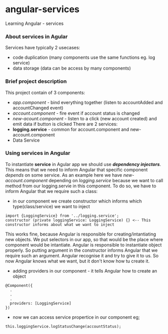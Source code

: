 # angular-services
Learning Angular - services 

### About services in Agular
Services have typically 2 usecases:
- code duplication (many components use the same functions eg. log service) 
- data storage (data can be access by many components) 

### Brief project description
This project contain of 3 components:
  - *app.component* - bind everything together (listen to accountAdded and accountChanged event)
  - *account.component* - fire event if account status is changed 
  - *new-acount.component* - listen to a click (new account created) and emit data if button is clicked 
There are 2 services:
  - **logging.service** - common for account.component and new-account.component 
  - Data Service
  
### Using services in Angular 
To instantiate **service** in Agular app we should use ***dependency injectors***. This means that we need to inform Angular that specific component *depends* on some service. As an example here we have *new-account.component* depending on *logging.service* because we want to call method from our logging.servie in this component. To do so, we have to inform Angular that we require such a class: 
- in our component we create constructor which informs which type(class/service) we want to inject 
```
import {LoggingService} from '../logging.service';
constructor (private loggingService: LoggingService) {} <-- This constructor informs about what we want to inject 
```
This works fine, because Angular is responsible for creating/intantiating new objects. We put selectors in our app, so that would be the place where component would be intantiate. Angular is responsible to instantiate object properly. So putting argument in the constructor informs Angular that we require such an argument. Angular recognise it and try to give it to us. So now Angular knows what we want, but it don't know how tu create it. 
- adding providers in our component - it tells Angular how to create an object 
```
@Component({
  .
  .
  .
  providers: [LoggingService]
})
```
- now we can access service propertice in our component eg;
```
this.loggingService.logStatusChange(accountStatus);
```







